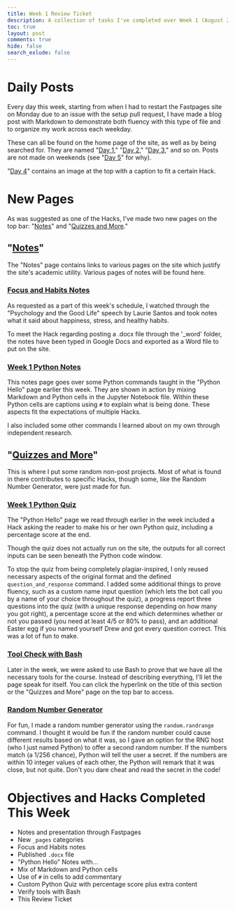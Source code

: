```yaml
---
title: Week 1 Review Ticket
description: A collection of tasks I've completed over Week 1 (August 22, 2022 through August 28, 2022).
toc: true
layout: post
comments: true
hide: false
search_exlude: false
---
```


# Daily Posts

Every day this week, starting from when I had to restart the Fastpages site on Monday due to an issue with the setup pull request, I have made a blog post with Markdown to demonstrate both fluency with this type of file and to organize my work across each weekday.

These can all be found on the home page of the site, as well as by being searched for. They are named "[Day 1](https://mister-dew.github.io/realdrew/2022/08/22/post1.html)," "[Day 2](https://mister-dew.github.io/realdrew/2022/08/23/day2.html)," "[Day 3](https://mister-dew.github.io/realdrew/2022/08/24/day3.html)," and so on. Posts are not made on weekends (see "[Day 5](https://mister-dew.github.io/realdrew/2022/08/26/day5.html)" for why).

"[Day 4](https://mister-dew.github.io/realdrew/2022/08/25/day4.html)" contains an image at the top with a caption to fit a certain Hack.

# New Pages

As was suggested as one of the Hacks, I've made two new pages on the top bar: "[Notes](https://mister-dew.github.io/realdrew/notes/)" and "[Quizzes and More](https://mister-dew.github.io/realdrew/more/)."

## "[Notes](https://mister-dew.github.io/realdrew/notes/)"

The "Notes" page contains links to various pages on the site which justify the site's academic utility. Various pages of notes will be found here.

### [Focus and Habits Notes](https://mister-dew.github.io/realdrew/2022/08/26/Focus-and-Habits-Notes.html)

As requested as a part of this week's schedule, I watched through the "Psychology and the Good Life" speech by Laurie Santos and took notes what it said about happiness, stress, and healthy habits.

To meet the Hack regarding posting a .docx file through the '_word' folder, the notes have been typed in Google Docs and exported as a Word file to put on the site.

### [Week 1 Python Notes](https://mister-dew.github.io/realdrew/2022/08/26/week1learning.html)

This notes page goes over some Python commands taught in the "Python Hello" page earlier this week. They are shown in action by mixing Markdown and Python cells in the Jupyter Notebook file. Within these Python cells are captions using `#` to explain what is being done. These aspects fit the expectations of multiple Hacks.

I also included some other commands I learned about on my own through independent research.

## "[Quizzes and More](https://mister-dew.github.io/realdrew/more/)"

This is where I put some random non-post projects. Most of what is found in there contributes to specific Hacks, though some, like the Random Number Generator, were just made for fun.

### [Week 1 Python Quiz](https://mister-dew.github.io/realdrew/2022/08/23/pythonworkweek1.html)

The "Python Hello" page we read through earlier in the week included a Hack asking the reader to make his or her own Python quiz, including a percentage score at the end.

Though the quiz does not actually run on the site, the outputs for all correct inputs can be seen beneath the Python code window.

To stop the quiz from being completely plagiar-inspired, I only reused necessary aspects of the original format and the defined `question_and_response` command. I added some additional things to prove fluency, such as a custom name input question (which lets the bot call you by a name of your choice throughout the quiz), a progress report three questions into the quiz (with a unique response depending on how many you got right), a percentage score at the end which determines whether or not you passed (you need at least 4/5 or 80% to pass), and an additional Easter egg if you named yourself Drew and got every question correct. This was a lot of fun to make.

### [Tool Check with Bash](https://mister-dew.github.io/realdrew/2022/08/25/bashstuff.html)

Later in the week, we were asked to use Bash to prove that we have all the necessary tools for the course. Instead of describing everything, I'll let the page speak for itself. You can click the hyperlink on the title of this section or the "Quizzes and More" page on the top bar to access.

### [Random Number Generator](https://mister-dew.github.io/realdrew/2022/08/22/randomnumber.html)

For fun, I made a random number generator using the `random.randrange` command. I thought it would be fun if the random number could cause different results based on what it was, so I gave an option for the RNG host (who I just named Python) to offer a second random number. If the numbers match (a 1/256 chance), Python will tell the user a secret. If the numbers are within 10 integer values of each other, the Python will remark that it was close, but not quite. Don't you dare cheat and read the secret in the code!

# Objectives and Hacks Completed This Week

- Notes and presentation through Fastpages
- New `_pages` categories
- Focus and Habits notes
- Published `.docx` file
- "Python Hello" Notes with...
- Mix of Markdown and Python cells
- Use of `#` in cells to add commentary
- Custom Python Quiz with percentage score plus extra content
- Verify tools with Bash
- This Review Ticket